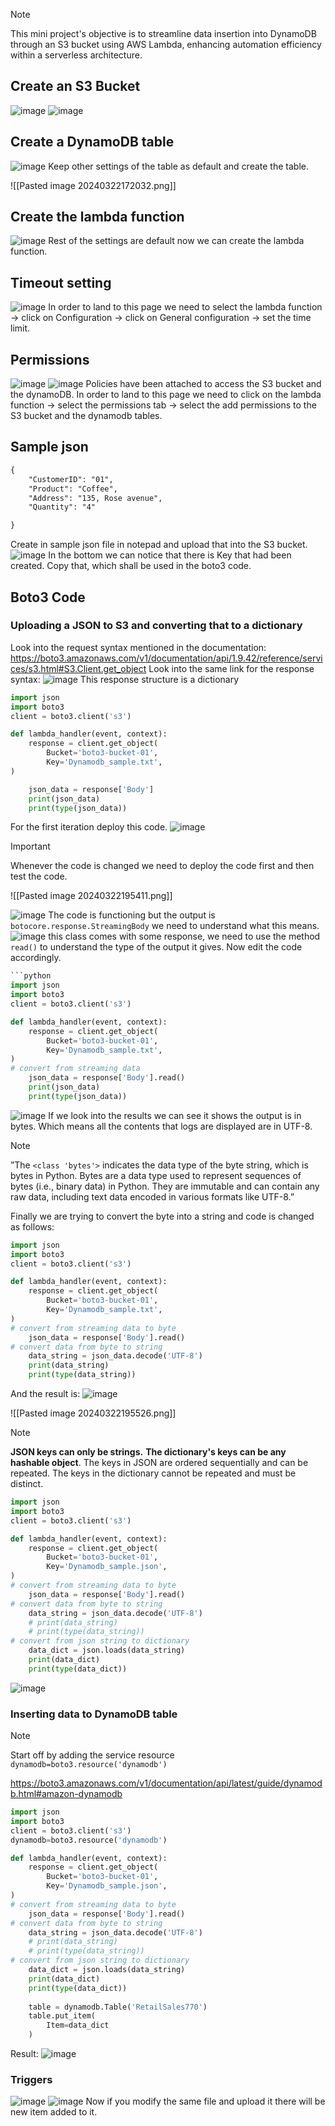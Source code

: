 >[!Note]
>This mini project's objective is to streamline data insertion into DynamoDB through an S3 bucket using AWS Lambda, enhancing automation efficiency within a serverless architecture.

## Create an S3 Bucket
![image](https://github.com/karthi770/Jira_GitHub_intergration_Python/assets/102706119/249545be-45c8-4e07-a1e3-ea4abce5fe57)
![image](https://github.com/karthi770/Jira_GitHub_intergration_Python/assets/102706119/47c4af6f-0430-4c40-8bb1-4d69503476fb)

## Create a DynamoDB table
![image](https://github.com/karthi770/Jira_GitHub_intergration_Python/assets/102706119/300fe42a-76f6-49fd-8653-8fff056745ea)
Keep other settings of the table as default and create the table.

![[Pasted image 20240322172032.png]]

## Create the lambda function 
![image](https://github.com/karthi770/Jira_GitHub_intergration_Python/assets/102706119/bf30c0b0-542e-41f8-835d-14c16fc21904)
Rest of the settings are default now we can create the lambda function.

## Timeout setting
![image](https://github.com/karthi770/Jira_GitHub_intergration_Python/assets/102706119/8516e172-8db3-40c2-8b2b-410b9caffc06)
In order to land to this page we need to select the lambda function → click on Configuration → click on General configuration → set the time limit.

## Permissions

![image](https://github.com/karthi770/Jira_GitHub_intergration_Python/assets/102706119/0449a0ce-aa9b-4172-8cd4-5bd3c635b57c)
![image](https://github.com/karthi770/Jira_GitHub_intergration_Python/assets/102706119/85b1b0b2-9dc6-4e60-a3da-fa73cbee5ab4)
Policies have been attached to access the S3 bucket and the dynamoDB. In order to land to this page we need to click on the lambda function → select the permissions tab → select the add permissions to the S3 bucket and the dynamodb tables.

## Sample json
```txt
{
	"CustomerID": "01",
	"Product": "Coffee",
	"Address": "135, Rose avenue",
	"Quantity": "4"

}
```
Create in sample json file in notepad and upload that into the S3 bucket.
![image](https://github.com/karthi770/Jira_GitHub_intergration_Python/assets/102706119/c8022c90-96b3-41ff-b68d-185448f207b4)
In the bottom we can notice that there is Key that had been created. Copy that, which shall be used in the boto3 code.

## Boto3 Code

### Uploading a JSON to S3 and converting that to a dictionary

Look into the request syntax mentioned in the documentation: 
https://boto3.amazonaws.com/v1/documentation/api/1.9.42/reference/services/s3.html#S3.Client.get_object
Look into the same link for the response syntax:
![image](https://github.com/karthi770/Jira_GitHub_intergration_Python/assets/102706119/43c81974-a0aa-4d34-8428-93bcd200cad7)
This response structure is a dictionary

```python
import json
import boto3 
client = boto3.client('s3')

def lambda_handler(event, context):
    response = client.get_object(
	    Bucket='boto3-bucket-01',
	    Key='Dynamodb_sample.txt',
)

    json_data = response['Body']
    print(json_data)
    print(type(json_data))
```
For the first iteration deploy this code.
![image](https://github.com/karthi770/Jira_GitHub_intergration_Python/assets/102706119/8c3330e7-4a96-4774-933b-a57fe603db1b)
>[!important]
>Whenever the code is changed we need to deploy the code first and then test the code.

![[Pasted image 20240322195411.png]]

![image](https://github.com/karthi770/Jira_GitHub_intergration_Python/assets/102706119/114ac987-ffb9-45b6-8017-c19c93885c14)
The code is functioning but the output is `botocore.response.StreamingBody` we need to understand what this means.
![image](https://github.com/karthi770/Jira_GitHub_intergration_Python/assets/102706119/2d9ca1fb-7376-45d7-90a9-57b431d2bed1)
this class comes with some response, we need to use the method `read()` to understand the type of the output it gives. Now edit the code accordingly.
```python
```python
import json
import boto3 
client = boto3.client('s3')

def lambda_handler(event, context):
    response = client.get_object(
	    Bucket='boto3-bucket-01',
	    Key='Dynamodb_sample.txt',
)
# convert from streaming data
    json_data = response['Body'].read()
    print(json_data)
    print(type(json_data))
```

![image](https://github.com/karthi770/Jira_GitHub_intergration_Python/assets/102706119/a204e372-5bc3-4197-95aa-905ed492fa5e)
If we look into the results we can see it shows the output is in bytes. Which means all the contents that logs are displayed are in UTF-8.
>[!note]
>”The `<class 'bytes'>` indicates the data type of the byte string, which is bytes in Python. Bytes are a data type used to represent sequences of bytes (i.e., binary data) in Python. They are immutable and can contain any raw data, including text data encoded in various formats like UTF-8.”

Finally we are trying to convert the byte into a string and code is changed as follows:
```python
import json
import boto3 
client = boto3.client('s3')

def lambda_handler(event, context):
    response = client.get_object(
        Bucket='boto3-bucket-01',
        Key='Dynamodb_sample.txt',
)
# convert from streaming data to byte
    json_data = response['Body'].read()
# convert data from byte to string
    data_string = json_data.decode('UTF-8')
    print(data_string)
    print(type(data_string))
```
And the result is:
![image](https://github.com/karthi770/Jira_GitHub_intergration_Python/assets/102706119/ac30025d-9822-435d-aa0b-092119422b64)

![[Pasted image 20240322195526.png]]

>[!note]
>**JSON keys can only be strings.** **The dictionary's keys can be any hashable object**. The keys in JSON are ordered sequentially and can be repeated. The keys in the dictionary cannot be repeated and must be distinct.

```python
import json
import boto3 
client = boto3.client('s3')

def lambda_handler(event, context):
    response = client.get_object(
        Bucket='boto3-bucket-01',
        Key='Dynamodb_sample.json',
)
# convert from streaming data to byte
    json_data = response['Body'].read()
# convert data from byte to string
    data_string = json_data.decode('UTF-8')
    # print(data_string)
    # print(type(data_string))
# convert from json string to dictionary
    data_dict = json.loads(data_string)
    print(data_dict)
    print(type(data_dict))
```
![image](https://github.com/karthi770/Jira_GitHub_intergration_Python/assets/102706119/e93b8959-0c2a-4049-bfd7-bc595bc83da1)

### Inserting data to DynamoDB table

>[!note]
>Start off by adding the service resource `dynamodb=boto3.resource('dynamodb')`
>

https://boto3.amazonaws.com/v1/documentation/api/latest/guide/dynamodb.html#amazon-dynamodb

```python
import json
import boto3 
client = boto3.client('s3')
dynamodb=boto3.resource('dynamodb')

def lambda_handler(event, context):
    response = client.get_object(
        Bucket='boto3-bucket-01',
        Key='Dynamodb_sample.json',
)
# convert from streaming data to byte
    json_data = response['Body'].read()
# convert data from byte to string
    data_string = json_data.decode('UTF-8')
    # print(data_string)
    # print(type(data_string))
# convert from json string to dictionary
    data_dict = json.loads(data_string)
    print(data_dict)
    print(type(data_dict))
    
    table = dynamodb.Table('RetailSales770')
    table.put_item(
        Item=data_dict
    )
```

Result:
![image](https://github.com/karthi770/Jira_GitHub_intergration_Python/assets/102706119/d22ec3c8-1aa0-48c1-b26c-3061a6a17c07)

### Triggers
![image](https://github.com/karthi770/Jira_GitHub_intergration_Python/assets/102706119/eb91f64f-16f2-4cd2-bac4-3eaa0c642c99)
![image](https://github.com/karthi770/Jira_GitHub_intergration_Python/assets/102706119/0d745d2c-2073-4ca8-97ef-c4f1f4f6fdf5)
Now if you modify the same file and upload it there will be new item added to it.
